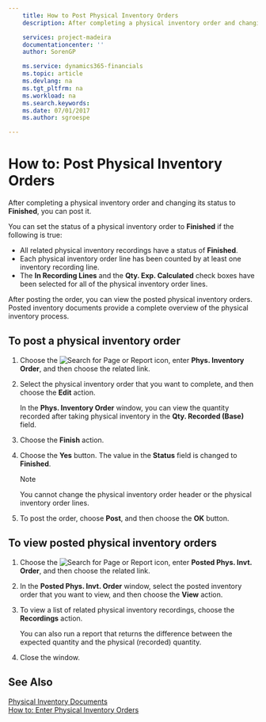 ```yaml
---
    title: How to Post Physical Inventory Orders
    description: After completing a physical inventory order and changing its status to **Finished**, you can post it.

    services: project-madeira 
    documentationcenter: ''
    author: SorenGP

    ms.service: dynamics365-financials
    ms.topic: article
    ms.devlang: na
    ms.tgt_pltfrm: na
    ms.workload: na
    ms.search.keywords:
    ms.date: 07/01/2017
    ms.author: sgroespe

---
```

# How to: Post Physical Inventory Orders
After completing a physical inventory order and changing its status to **Finished**, you can post it.  

You can set the status of a physical inventory order to **Finished** if the following is true:  

- All related physical inventory recordings have a status of **Finished**.  
- Each physical inventory order line has been counted by at least one inventory recording line.  
- The **In Recording Lines** and the **Qty. Exp. Calculated** check boxes have been selected for all of the physical inventory order lines.  

After posting the order, you can view the posted physical inventory orders. Posted inventory documents provide a complete overview of the physical inventory process.  

## To post a physical inventory order  

1.  Choose the ![Search for Page or Report](../../media/ui-search/search_small.png "Search for Page or Report icon") icon, enter **Phys. Inventory Order**, and then choose the related link.  
2.  Select the physical inventory order that you want to complete, and then choose the **Edit** action.  

    In the **Phys. Inventory Order** window, you can view the quantity recorded after taking physical inventory in the **Qty. Recorded (Base)** field.  

3.  Choose the **Finish** action.  
4.  Choose the **Yes** button. The value in the **Status** field is changed to **Finished**.  

    > [!NOTE]  
    >  You cannot change the physical inventory order header or the physical inventory order lines.  

5.  To post the order, choose **Post**, and then choose the **OK** button.  

## To view posted physical inventory orders  

1.  Choose the ![Search for Page or Report](../../media/ui-search/search_small.png "Search for Page or Report icon") icon, enter **Posted Phys. Invt. Order**, and then choose the related link.  
2.  In the **Posted Phys. Invt. Order** window, select the posted inventory order that you want to view, and then choose the **View** action.  
3.  To view a list of related physical inventory recordings, choose the **Recordings** action.  

    You can also run a report that returns the difference between the expected quantity and the physical (recorded) quantity.  

4.  Close the window.  

## See Also  
 [Physical Inventory Documents](physical-inventory-documents.md)   
 [How to: Enter Physical Inventory Orders](how-to-enter-physical-inventory-orders.md)

